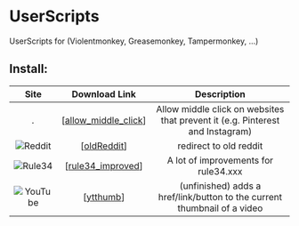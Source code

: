 # UserScripts
UserScripts for (Violentmonkey, Greasemonkey, Tampermonkey, ...)

## Install:
| Site | Download Link | Description |
| :---: | :---: | :---: |
| *.* | \[[allow_middle_click](https://github.com/0xC0LD/UserScripts/raw/master/allow_middle_click.user.js)\]  | Allow middle click on websites that prevent it (e.g. Pinterest and Instagram) |
| ![Reddit](https://www.redditstatic.com/desktop2x/img/favicon/favicon-16x16.png) | \[[oldReddit](https://github.com/0xC0LD/UserScripts/raw/master/oldReddit.user.js)\] | redirect to old reddit |
| ![Rule34](https://rule34.xxx/favicon.ico) | \[[rule34_improved](https://github.com/0xC0LD/UserScripts/raw/master/rule34_improved.user.js)\] | A lot of improvements for rule34.xxx |
| ![YouTube](https://www.youtube.com/favicon.ico) | \[[ytthumb](https://github.com/0xC0LD/UserScripts/raw/master/ytthumb.user.js)\] | (unfinished) adds a href/link/button to the current thumbnail of a video |
